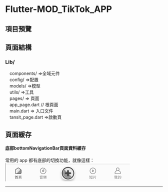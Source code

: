 # Flutter-MOD_TikTok_APP 

## 項目預覽


## 頁面結構 
### Lib/  
&emsp;components/ =>全域元件   
&emsp;config/ =>配置  
&emsp;models/ =>模型   
&emsp;utils/ =>工具  
&emsp;pages/ => 頁面  
&emsp;app_page.dart // 根頁面  
&emsp;main.dart => 入口文件  
&emsp;tansit_page.dart =>啟動頁 

## 頁面緩存  

#### **底部bottomNavigationBar頁面資料緩存**
常用的 app 都有底部的切換功能，就像這樣：
![](https://github.com/yuchi1226/Flutter-MOD_TikTok_APP/blob/main/preview_images/%E8%9E%A2%E5%B9%95%E6%93%B7%E5%8F%96%E7%95%AB%E9%9D%A2%202024-09-22%20235850.png?raw=true)


 
---
<!-- 
## 參考資料 -- BV1LK4y1P7BB

* 使用 VS Code 開發 Flutter App — 建立專案，打開專案和啟動模擬器執行 App:https://medium.com/%E5%BD%BC%E5%BE%97%E6%BD%98%E7%9A%84-flutter-app-%E9%96%8B%E7%99%BC%E5%95%8F%E9%A1%8C%E8%A7%A3%E7%AD%94%E9%9B%86/%E4%BD%BF%E7%94%A8-vs-code-%E9%96%8B%E7%99%BC-flutter-app-%E5%BB%BA%E7%AB%8B%E5%B0%88%E6%A1%88-%E6%89%93%E9%96%8B%E5%B0%88%E6%A1%88%E5%92%8C%E5%95%9F%E5%8B%95%E6%A8%A1%E6%93%AC%E5%99%A8%E5%9F%B7%E8%A1%8C-app-213054edc169

* How to Connect Flutter App with Firebase:https://www.youtube.com/watch?v=VCjG_v6oYyA

* Failed to load FirebaseOptions from resource. Check that you have defined values.xml correctly:https://www.youtube.com/watch?v=bHxoJWWsG7A

* 類別的建構子中，參數不能為null:https://blog.csdn.net/shulianghan/article/details/119918924

-- >